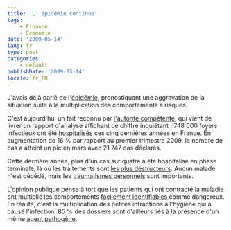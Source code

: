 ```yaml
---
title: 'L''épidémie continue'
tags:
    - Finance
    - Economie
date: '2009-05-14'
lang: fr
type: post
categories:
    - default
publishDate: '2009-05-14'
locale: fr_FR
---
```


J'avais déjà parlé de l'[épidémie](/2009/01/lepidemie/), pronostiquant une aggravation de la situation suite à la multiplication des comportements à risques.

C'est aujourd'hui un fait reconnu par [l'autorité compétente](https://www.banque-france.fr/accueil.html), qui vient de livrer un rapport d'analyse affichant ce chiffre inquiétant&nbsp;: 748 000 foyers infectieux ont été [hospitalisés](http://web.archive.org/web/20111103225325///www.lafinancepourtous.com:80/Procedure-devant-la-commission-de.html) ces cinq dernières années en France. En augmentation de 16 % par rapport au premier trimestre 2009, le nombre de cas a atteint un pic en mars avec 21 747 cas déclarés.

Cette dernière année, plus d'un cas sur quatre a été hospitalisé en phase terminale, là où les traitements sont [les plus destructeurs](http://vosdroits.service-public.fr/particuliers/F2432.xhtml). Aucun malade n'est décédé, mais les [traumatismes personnels](http://fr.wikipedia.org/wiki/Liquidation_judiciaire) sont importants.

L'opinion publique pense à tort que les patients qui ont contracté la maladie ont multiplié les comportements [facilement identifiables ](http://fr.wikipedia.org/wiki/Cr%C3%A9dit_immobilier)comme dangereux. En réalité, c'est la multiplication des petites infractions à l'hygiène qui a causé l'infection. 85 % des dossiers sont d'ailleurs liés à la présence d'un même [agent pathogène](http://fr.wikipedia.org/wiki/Cr%C3%A9dit_permanent).